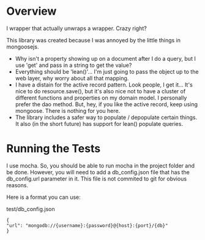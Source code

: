 # Overview

I wrapper that actually unwraps a wrapper. Crazy right?

This library was created because I was annoyed by the little things in mongoosejs. 

* Why isn't a property showing up on a document after I do a query, but I use 'get' and pass in a string to get the value?
* Everything should be 'lean()'... I'm just going to pass the object up to the web layer, why worry about all that mapping. 
* I have a distain for the active record pattern. Look people, I get it... It's nice to do resource.save(), but it's also nice not to have a cluster of different functions and properties on my domain model. I personally prefer the dao method. But, hey, if you like the active record, keep using mongoose. There is nothing for you here. 
* The library includes a safer way to populate / depopulate certain things. It also (in the short future) has support for lean() populate queries. 


# Running the Tests

I use mocha. So, you should be able to run mocha in the project folder and be done. However, you will need to add a db_config.json file that has the db_config.url parameter in it. This file is not commited to git for obvious reasons. 

Here is a format you can use:

test/db_config.json

    {
    "url": "mongodb://{username}:{password}@{host}:{port}/{db}"
    }

